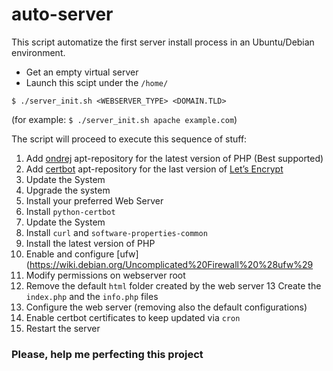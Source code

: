 # auto-server
This script automatize the first server install process in an Ubuntu/Debian environment.<br />
* Get an empty virtual server
* Launch this scipt under the `/home/`
``` shell
$ ./server_init.sh <WEBSERVER_TYPE> <DOMAIN.TLD>
```
(for example: `$ ./server_init.sh apache example.com`)

The script will proceed to execute this sequence of stuff:
1. Add [ondrej](https://launchpad.net/~ondrej/+archive/ubuntu/php) apt-repository for the latest version of PHP (Best supported)
2. Add [certbot](https://certbot.eff.org/) apt-repository for the last version of [Let’s Encrypt](https://letsencrypt.org/)
3. Update the System
4. Upgrade the system
5. Install your preferred Web Server
6. Install `python-certbot`
7. Update the System
8. Install `curl` and `software-properties-common`
9. Install the latest version of PHP
10. Enable and configure [ufw](https://wiki.debian.org/Uncomplicated%20Firewall%20%28ufw%29
11. Modify permissions on webserver root
12. Remove the default `html` folder created by the web server
13 Create the `index.php` and the `info.php` files
14. Configure the web server (removing also the default configurations)
15. Enable certbot certificates to keep updated via `cron`
16. Restart the server

### Please, help me perfecting this project
